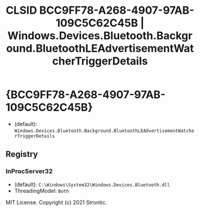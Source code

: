 ﻿---
title: "CLSID BCC9FF78-A268-4907-97AB-109C5C62C45B | Windows.Devices.Bluetooth.Background.BluetoothLEAdvertisementWatcherTriggerDetails"
excerpt: What is COM-Object CLSID BCC9FF78-A268-4907-97AB-109C5C62C45B?
---

# {BCC9FF78-A268-4907-97AB-109C5C62C45B}

* (default): `Windows.Devices.Bluetooth.Background.BluetoothLEAdvertisementWatcherTriggerDetails`

## Registry


### InProcServer32

* (default): `C:\Windows\System32\Windows.Devices.Bluetooth.dll`
* ThreadingModel: `Both`

MIT License. Copyright (c) 2021 Strontic.


